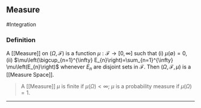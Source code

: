 ## Measure
#Integration 

### Definition
A [[Measure]] on $(\Omega, \mathcal{F})$ is a function $\mu: \mathcal{F} \rightarrow[0, \infty]$ such that
(i) $\mu(\emptyset)=0$,
(ii) $\mu\left(\bigcup_{n=1}^{\infty} E_{n}\right)=\sum_{n=1}^{\infty} \mu\left(E_{n}\right)$ whenever $E_{n}$ are disjoint sets in $\mathcal{F}$.
Then $(\Omega, \mathcal{F}, \mu)$ is a [[Measure Space]].

>A [[Measure]] $\mu$ is finite if $\mu(\Omega)<\infty$;
>$\mu$ is a probability measure if $\mu(\Omega)=1$.

---